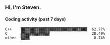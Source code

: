 ### Hi, I'm Steven.

#### Coding activity (past 7 days)
```
C++    ▓▓▓▓▓▓▓▓▓▓▓▓▓▓▓▓▓▓▓▓▓▓▓▓▓▓▓▓▓▓  62.77%
C      ▓▓▓▓▓▓▓▓▓▓▓▓▓                   28.49%
other  ▓▓▓▓                             8.74%
```
